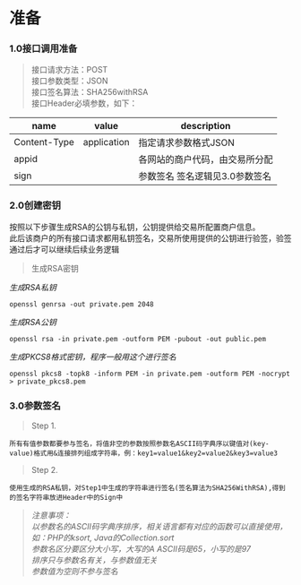# 准备
### 1.0接口调用准备
> 接口请求方法：POST  
> 接口参数类型：JSON  
> 接口签名算法：SHA256withRSA  
> 接口Header必填参数，如下：  

| name         | value       | description                          |
| ------------ | ----------- | ------------------------------------ |
| Content-Type | application | 指定请求参数格式JSON                    |
| appid        |             | 各网站的商户代码，由交易所分配            |
| sign         |             | 参数签名  签名逻辑见3.0参数签名          |

### 2.0创建密钥
按照以下步骤生成RSA的公钥与私钥，公钥提供给交易所配置商户信息。   
此后该商户的所有接口请求都用私钥签名，交易所使用提供的公钥进行验签，验签通过后才可以继续后续业务逻辑  
> 生成RSA密钥  

*生成RSA私钥*  
```shell
openssl genrsa -out private.pem 2048
```
*生成RSA公钥*  
```shell
openssl rsa -in private.pem -outform PEM -pubout -out public.pem
```
*生成PKCS8格式密钥，程序一般用这个进行签名*  
```shell
openssl pkcs8 -topk8 -inform PEM -in private.pem -outform PEM -nocrypt > private_pkcs8.pem
```
### 3.0参数签名
> Step 1.    

`所有有值参数都要参与签名，将值非空的参数按照参数名ASCII码字典序以键值对(key-value)格式用&连接排列组成字符串，例：key1=value1&key2=value2&key3=value3`  
> Step 2.    

`使用生成的RSA私钥，对Step1中生成的字符串进行签名(签名算法为SHA256WithRSA),得到的签名字符串放进Header中的Sign中`   

> *注意事项：*  
> *以参数名的ASCII码字典序排序，相关语言都有对应的函数可以直接使用，如：PHP的ksort, Java的Collection.sort*   
> *参数名区分要区分大小写，大写的A ASCII码是65，小写的是97*   
> *排序只与参数名有关，与参数值无关*    
> *参数值为空则不参与签名*